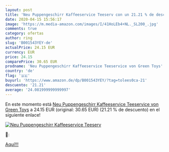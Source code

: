 ```yaml
---
layout: post
title: 'Neu Puppengeschirr Kaffeeservice Teeserv con un 21.21 % de descuento'
date: 2020-04-15 15:56:17
image: 'https://m.media-amazon.com/images/I/41HoLEb4+NL._SL200_.jpg'
comments: true
category: ofertas
author: ring
slug: 'B001543YEY-de'
actualPrice: 24.15 EUR
currency: EUR
price: 24.15
comparePrice: 30.65 EUR
prodname: 'Neu Puppengeschirr Kaffeeservice Teeservice von Green Toys'
country: 'de'
flag: '🇩🇪'
buyurl: 'https://www.amazon.de/dp/B001543YEY/?tag=tolees0ca-21'
descuento: '21.21'
average: '24.081999999999997'
---
```


En este momento está [Neu Puppengeschirr Kaffeeservice Teeservice von Green Toys](https://www.amazon.de/dp/B001543YEY/?tag=tolees0ca-21) a 24.15 EUR (original: 30.65 EUR) (21.21 %  de descuento) en el siguiente enlace!

[![Neu Puppengeschirr Kaffeeservice Teeserv](https://m.media-amazon.com/images/I/41HoLEb4+NL._SL200_.jpg)](https://www.amazon.de/dp/B001543YEY/?tag=tolees0ca-21)

🔎:


[Aquí!!!](https://www.amazon.de/dp/B001543YEY/?tag=tolees0ca-21)
